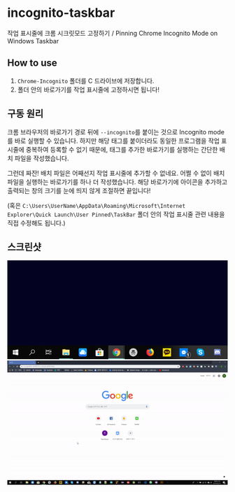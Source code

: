# incognito-taskbar
작업 표시줄에 크롬 시크릿모드 고정하기 / Pinning Chrome Incognito Mode on Windows Taskbar

## How to use

1. `Chrome-Incognito` 폴더를 C 드라이브에 저장합니다.
2. 폴더 안의 바로가기를 작업 표시줄에 고정하시면 됩니다!

## 구동 원리

크롬 브라우저의 바로가기 경로 뒤에 `--incognito`를 붙이는 것으로 Incognito mode를 바로 실행할 수 있습니다. 
하지만 해당 태그를 붙이더라도 동일한 프로그램을 작업 표시줄에 중복하여 등록할 수 없기 때문에, 태그를 추가한 바로가기를 실행하는 간단한 배치 파일을 작성했습니다.

그런데 짜잔! 배치 파일은 어째선지 작업 표시줄에 추가할 수 없네요. 어쩔 수 없이 배치 파일을 실행하는 바로가기를 하나 더 작성했습니다.
해당 바로가기에 아이콘을 추가하고 출력되는 창의 크기를 눈에 띄지 않게 조절하면 끝입니다!

(혹은 `C:\Users\UserName\AppData\Roaming\Microsoft\Internet Explorer\Quick Launch\User Pinned\TaskBar` 폴더 안의 작업 표시줄 관련 내용을 직접 수정해도 됩니다.)

## 스크린샷

![incog_task](./img/incog_taskbar.png)
![incog_task](./img/Incognito_Taskbar.gif)
